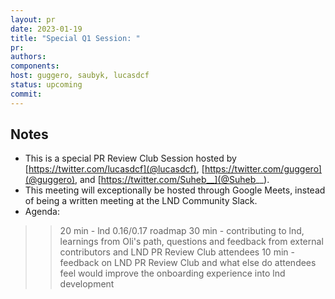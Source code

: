 ```yaml
---
layout: pr
date: 2023-01-19    
title: "Special Q1 Session: "
pr: 
authors:
components: 
host: guggero, saubyk, lucasdcf
status: upcoming
commit:
---
```


## Notes

- This is a special PR Review Club Session hosted by [https://twitter.com/lucasdcf](@lucasdcf), [https://twitter.com/guggero](@guggero), and [https://twitter.com/Suheb__](@Suheb__).
- This meeting will exceptionally be hosted through Google Meets, instead of being a written meeting at the LND Community Slack.
- Agenda:
>> 20 min - lnd 0.16/0.17 roadmap
>> 30 min - contributing to lnd, learnings from Oli's path, questions and feedback from external contributors and LND PR Review Club attendees
>> 10 min - feedback on LND PR Review Club and what else do attendees feel would improve the onboarding experience into lnd development
